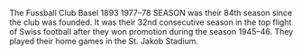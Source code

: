 The Fussball Club Basel 1893 1977–78 SEASON was their 84th season since the club was founded. It was their 32nd consecutive season in the top flight of Swiss football after they won promotion during the season 1945–46. They played their home games in the St. Jakob Stadium.
